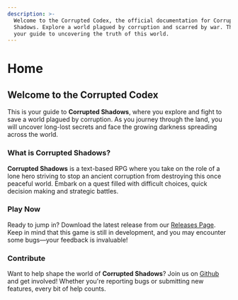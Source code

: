 ```yaml
---
description: >-
  Welcome to the Corrupted Codex, the official documentation for Corrupted
  Shadows. Explore a world plagued by corruption and scarred by war. This is
  your guide to uncovering the truth of this world.
---
```


# Home

## Welcome to the Corrupted Codex

This is your guide to **Corrupted Shadows**, where you explore and fight to save a world plagued by corruption. As you journey through the land, you will uncover long-lost secrets and face the growing darkness spreading across the world.

### What is Corrupted Shadows?

**Corrupted Shadows** is a text-based RPG where you take on the role of a lone hero striving to stop an ancient corruption from destroying this once peaceful world. Embark on a quest filled with difficult choices, quick decision making and strategic battles.

### Play Now

Ready to jump in? Download the latest release from our [Releases Page](https://github.com/Priestytheplushie/Corrupted-Shadows/releases). Keep in mind that this game is still in development, and you may encounter some bugs—your feedback is invaluable!

### Contribute

Want to help shape the world of **Corrupted Shadows**? Join us on [Github](https://github.com/Priestytheplushie/Corrupted-Shadows) and get involved! Whether you're reporting bugs or submitting new features, every bit of help counts.
